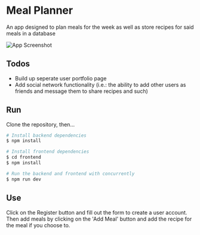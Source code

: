 # Meal Planner
An app designed to plan meals for the week as well as store recipes for said meals in a database

![App Screenshot](./public/screenshot.jpg)

## Todos
- Build up seperate user portfolio page
- Add social network functionality (i.e.: the ability to add other users as friends and message them to share recipes and such)

## Run
Clone the repository, then...
```bash
# Install backend dependencies
$ npm install

# Install frontend dependencies
$ cd frontend
$ npm install

# Run the backend and frontend with concurrently
$ npm run dev
```

## Use
Click on the Register button and fill out the form to create a user account. Then add meals by clicking on the 'Add Meal' button and add the recipe for the meal if you choose to.
